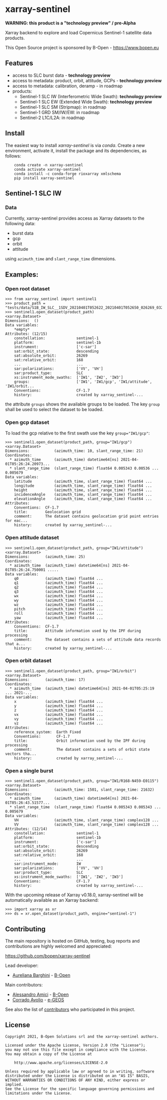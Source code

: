 # xarray-sentinel

**WARNING: this product is a "technology preview" / pre-Alpha**

Xarray backend to explore and load Copernicus Sentinel-1 satellite data products.

This Open Source project is sponsored by B-Open - https://www.bopen.eu

## Features

- access to SLC burst data - **technology preview**
- access to metadata: product, orbit, attitude, GCPs - **technology preview**
- access to metadata: calibration, deramp - in roadmap 
- products:
    - Sentinel-1 SLC IW (Interferometric Wide Swath): **technology preview**
    - Sentinel-1 SLC EW (Extended Wide Swath): **technology preview**
    - Sentinel-1 SLC SM (Stripmap): in roadmap
    - Sentinel-1 GRD SM/IW/EW: in roadmap
    - Sentinel-2 L1C/L2A: in roadmap


## Install

The easiest way to install *xarray-sentinel* is via *conda*.
Create a new environment, activate it, install the package and its dependencies,
as follows:

```shell
    conda create -n xarray-sentinel
    conda activate xarray-sentinel
    conda install -c conda-forge rioxarray xmlschema
    pip install xarray-sentinel
```


## Sentinel-1 SLC IW

### Data

Currently, xarray-sentinel provides access as Xarray datasets to the following data:

- burst data
- gcp
- orbit
- attitude

using `azimuth_time` and `slant_range_time` dimensions.


## Examples:

### Open root dataset

```python-repl
>>> from xarray_sentinel import sentinel1
>>> product_path = "tests/data/S1B_IW_SLC__1SDV_20210401T052622_20210401T052650_026269_032297_EFA4.SAFE"
>>> sentinel1.open_dataset(product_path)
<xarray.Dataset>
Dimensions:  ()
Data variables:
    *empty*
Attributes: (12/15)
    constellation:              sentinel-1
    platform:                   sentinel-1b
    instrument:                 ['c-sar']
    sat:orbit_state:            descending
    sat:absolute_orbit:         26269
    sat:relative_orbit:         168
    ...                         ...
    sar:polarizations:          ['VV', 'VH']
    sar:product_type:           SLC
    xs:instrument_mode_swaths:  ['IW1', 'IW2', 'IW3']
    groups:                     ['IW1', 'IW1/gcp', 'IW1/attitude', 'IW1/orbit...
    Conventions:                CF-1.7
    history:                    created by xarray_sentinel-...

```

the attribute `groups` shows the available groups to be loaded. The key `group`
shall be used to select the dataset to be loaded.

### Open gcp dataset

To load the gcp relative to the first swath use the key `group="IW1/gcp"`:
```python-repl
>>> sentinel1.open_dataset(product_path, group="IW1/gcp")
<xarray.Dataset>
Dimensions:           (azimuth_time: 10, slant_range_time: 21)
Coordinates:
  * azimuth_time      (azimuth_time) datetime64[ns] 2021-04-01T05:26:24.20973...
  * slant_range_time  (slant_range_time) float64 0.005343 0.00536 ... 0.005679
Data variables:
    latitude          (azimuth_time, slant_range_time) float64 ...
    longitude         (azimuth_time, slant_range_time) float64 ...
    height            (azimuth_time, slant_range_time) float64 ...
    incidenceAngle    (azimuth_time, slant_range_time) float64 ...
    elevationAngle    (azimuth_time, slant_range_time) float64 ...
Attributes:
    Conventions:  CF-1.7
    title:        Geolocation grid
    comment:      The dataset contains geolocation grid point entries for eac...
    history:      created by xarray_sentinel-...

```

### Open attitude dataset

```python-repl
>>> sentinel1.open_dataset(product_path, group="IW1/attitude")
<xarray.Dataset>
Dimensions:       (azimuth_time: 25)
Coordinates:
  * azimuth_time  (azimuth_time) datetime64[ns] 2021-04-01T05:26:24.750001 .....
Data variables:
    q0            (azimuth_time) float64 ...
    q1            (azimuth_time) float64 ...
    q2            (azimuth_time) float64 ...
    q3            (azimuth_time) float64 ...
    wx            (azimuth_time) float64 ...
    wy            (azimuth_time) float64 ...
    wz            (azimuth_time) float64 ...
    pitch         (azimuth_time) float64 ...
    roll          (azimuth_time) float64 ...
    yaw           (azimuth_time) float64 ...
Attributes:
    Conventions:  CF-1.7
    title:        Attitude information used by the IPF during processing
    comment:      The dataset contains a sets of attitude data records that a...
    history:      created by xarray_sentinel-...

```

### Open orbit dataset

```python-repl
>>> sentinel1.open_dataset(product_path, group="IW1/orbit")
<xarray.Dataset>
Dimensions:       (azimuth_time: 17)
Coordinates:
  * azimuth_time  (azimuth_time) datetime64[ns] 2021-04-01T05:25:19 ... 2021-...
Data variables:
    x             (azimuth_time) float64 ...
    y             (azimuth_time) float64 ...
    z             (azimuth_time) float64 ...
    vx            (azimuth_time) float64 ...
    vy            (azimuth_time) float64 ...
    vz            (azimuth_time) float64 ...
Attributes:
    reference_system:  Earth Fixed
    Conventions:       CF-1.7
    title:             Orbit information used by the IPF during processing
    comment:           The dataset contains a sets of orbit state vectors tha...
    history:           created by xarray_sentinel-...

```

### Open a single burst

```python-repl
>>> sentinel1.open_dataset(product_path, group="IW1/R168-N459-E0115")
<xarray.Dataset>
Dimensions:           (azimuth_time: 1501, slant_range_time: 21632)
Coordinates:
  * azimuth_time      (azimuth_time) datetime64[ns] 2021-04-01T05:26:43.51577...
  * slant_range_time  (slant_range_time) float64 0.005343 0.005343 ... 0.005679
Data variables:
    VH                (azimuth_time, slant_range_time) complex128 ...
    VV                (azimuth_time, slant_range_time) complex128 ...
Attributes: (12/14)
    constellation:              sentinel-1
    platform:                   sentinel-1b
    instrument:                 ['c-sar']
    sat:orbit_state:            descending
    sat:absolute_orbit:         26269
    sat:relative_orbit:         168
    ...                         ...
    sar:instrument_mode:        IW
    sar:polarizations:          ['VV', 'VH']
    sar:product_type:           SLC
    xs:instrument_mode_swaths:  ['IW1', 'IW2', 'IW3']
    Conventions:                CF-1.7
    history:                    created by xarray_sentinel-...

```

With the upcoming release of Xarray v0.18.0, xarray-sentinel will be automatically available as
an Xarray backend:
 
```python-repl
>>> import xarray as xr
>>> ds = xr.open_dataset(product_path, engine="sentinel-1")

```


## Contributing

The main repository is hosted on GitHub,
testing, bug reports and contributions are highly welcomed and appreciated:

https://github.com/bopen/xarray-sentinel

Lead developer:

- [Aureliana Barghini](https://github.com/aurghs) - [B-Open](https://www.bopen.eu/)

Main contributors:

- [Alessandro Amici](https://github.com/alexamici) - [B-Open](https://www.bopen.eu/)
- [Corrado Avolio](https://github.com/corrado9999) - [e-GEOS](https://www.e-geos.it/)

See also the list of [contributors](https://github.com/bopen/xarray-sentinel/contributors) who participated in this project.


## License

    Copyright 2021, B-Open Solutions srl and the xarray-sentinel authors.
    
    Licensed under the Apache License, Version 2.0 (the "License");
    you may not use this file except in compliance with the License.
    You may obtain a copy of the License at
    
        http://www.apache.org/licenses/LICENSE-2.0
    
    Unless required by applicable law or agreed to in writing, software
    distributed under the License is distributed on an "AS IS" BASIS,
    WITHOUT WARRANTIES OR CONDITIONS OF ANY KIND, either express or implied.
    See the License for the specific language governing permissions and
    limitations under the License.
